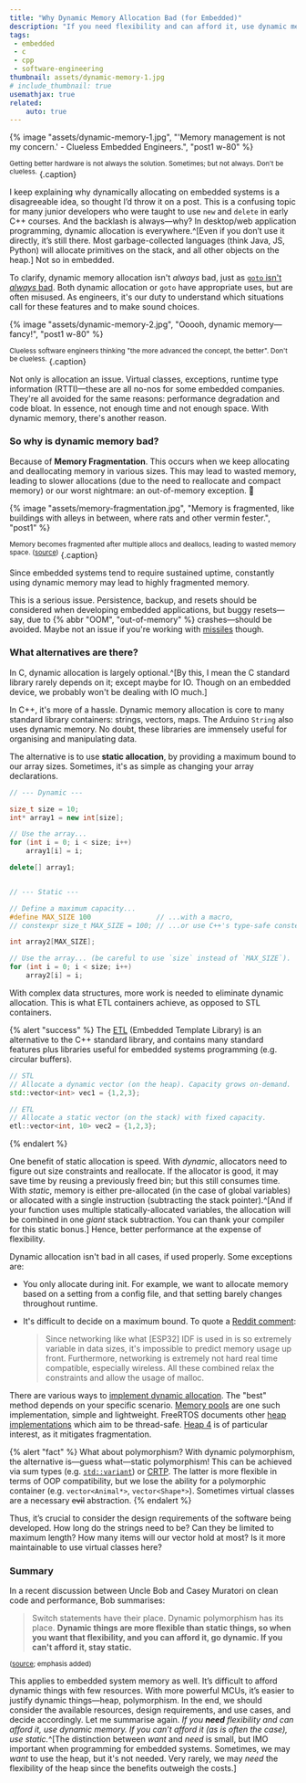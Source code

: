 ```yaml
---
title: "Why Dynamic Memory Allocation Bad (for Embedded)"
description: "If you need flexibility and can afford it, use dynamic memory. If you can’t afford it, use static."
tags:
 - embedded
 - c
 - cpp
 - software-engineering
thumbnail: assets/dynamic-memory-1.jpg
# include_thumbnail: true
usemathjax: true
related:
    auto: true
---
```


{% image "assets/dynamic-memory-1.jpg", "'Memory management is not my concern.' - Clueless Embedded Engineers.", "post1 w-80" %}

<sup>Getting better hardware is not always the solution. Sometimes; but not always. Don't be clueless.</sup>
{.caption}


I keep explaining why dynamically allocating on embedded systems is a disagreeable idea, so thought I’d throw it on a post. This is a confusing topic for many junior developers who were taught to use `new` and `delete` in early C++ courses. And the backlash is always—why? In desktop/web application programming, dynamic allocation is everywhere.^[Even if you don’t use it directly, it’s still there. Most garbage-collected languages (think Java, JS, Python) will allocate primitives on the stack, and all other objects on the heap.] Not so in embedded.

To clarify, dynamic memory allocation isn't *always* bad, just as [`goto` isn't *always* bad](https://stackoverflow.com/a/3517765/10239789). Both dynamic allocation or `goto` have appropriate uses, but are often misused. As engineers, it's our duty to understand which situations call for these features and to make sound choices.

{% image "assets/dynamic-memory-2.jpg", "Ooooh, dynamic memory—fancy!", "post1 w-80" %}

<sup>Clueless software engineers thinking "the more advanced the concept, the better". Don't be clueless.</sup>
{.caption}

Not only is allocation an issue. Virtual classes, exceptions, runtime type information (RTTI)—these are all no-nos for some embedded companies. They're all avoided for the same reasons: performance degradation and code bloat. In essence, not enough time and not enough space. With dynamic memory, there's another reason.

### So why is dynamic memory bad?

Because of **Memory Fragmentation**. This occurs when we keep allocating and deallocating memory in various sizes. This may lead to wasted memory, leading to slower allocations (due to the need to reallocate and compact memory) or our worst nightmare: an out-of-memory exception. 🤯

{% image "assets/memory-fragmentation.jpg", "Memory is fragmented, like buildings with alleys in between, where rats and other vermin fester.", "post1" %}

<sup>Memory becomes fragmented after multiple allocs and deallocs, leading to wasted memory space. ([source](https://er.yuvayana.org/memory-fragmentation-in-operating-system/))</sup>
{.caption}

Since embedded systems tend to require sustained uptime, constantly using dynamic memory may lead to highly fragmented memory.

This is a serious issue. Persistence, backup, and resets should be considered when developing embedded applications, but buggy resets—say, due to {% abbr "OOM", "out-of-memory" %} crashes—should be avoided. Maybe not an issue if you're working with [missiles](https://devblogs.microsoft.com/oldnewthing/20180228-00/?p=98125) though.

### What alternatives are there?

In C, dynamic allocation is largely optional.^[By this, I mean the C standard library rarely depends on it; except maybe for IO. Though on an embedded device, we probably won't be dealing with IO much.]

In C++, it's more of a hassle. Dynamic memory allocation is core to many standard library containers: strings, vectors, maps. The Arduino `String` also uses dynamic memory. No doubt, these libraries are immensely useful for organising and manipulating data.

The alternative is to use **static allocation**, by providing a maximum bound to our array sizes. Sometimes, it's as simple as changing your array declarations.

```cpp
// --- Dynamic ---

size_t size = 10;
int* array1 = new int[size];

// Use the array...
for (int i = 0; i < size; i++)
    array1[i] = i;

delete[] array1;


// --- Static ---

// Define a maximum capacity...
#define MAX_SIZE 100                // ...with a macro,
// constexpr size_t MAX_SIZE = 100; // ...or use C++'s type-safe constexpr.

int array2[MAX_SIZE];

// Use the array... (be careful to use `size` instead of `MAX_SIZE`).
for (int i = 0; i < size; i++)
    array2[i] = i;
```

With complex data structures, more work is needed to eliminate dynamic allocation. This is what ETL containers achieve, as opposed to STL containers.

{% alert "success" %}
The [ETL](https://github.com/ETLCPP/etl) (Embedded Template Library) is an alternative to the C++ standard library, and contains many standard features plus libraries useful for embedded systems programming (e.g. circular buffers).

```cpp
// STL
// Allocate a dynamic vector (on the heap). Capacity grows on-demand.
std::vector<int> vec1 = {1,2,3};

// ETL
// Allocate a static vector (on the stack) with fixed capacity.
etl::vector<int, 10> vec2 = {1,2,3};
```
{% endalert %}

One benefit of static allocation is speed. With *dynamic*, allocators need to figure out size constraints and reallocate. If the allocator is good, it may save time by reusing a previously freed bin; but this still consumes time. With *static*, memory is either pre-allocated (in the case of global variables) or allocated with a single instruction (subtracting the stack pointer).^[And if your function uses multiple statically-allocated variables, the allocation will be combined in one *giant* stack subtraction. You can thank your compiler for this static bonus.] Hence, better performance at the expense of flexibility.

Dynamic allocation isn't bad in all cases, if used properly. Some exceptions are:

- You only allocate during init. For example, we want to allocate memory based on a setting from a config file, and that setting barely changes throughout runtime.
- It's difficult to decide on a maximum bound. To quote a [Reddit comment](https://www.reddit.com/r/embedded/comments/8rc2vz/comment/e0qmr9s):
    
    > Since networking like what [ESP32] IDF is used in is so extremely variable in data sizes, it's impossible to predict memory usage up front. Furthermore, networking is extremely not hard real time compatible, especially wireless. All these combined relax the constraints and allow the usage of malloc.

There are various ways to [implement dynamic allocation](https://en.wikipedia.org/wiki/Memory_management). The "best" method depends on your specific scenario. [Memory pools](https://en.wikipedia.org/wiki/Memory_pool) are one such implementation, simple and lightweight. FreeRTOS documents other [heap implementations](https://www.freertos.org/a00111.html) which aim to be thread-safe. [Heap 4](https://www.freertos.org/a00111.html#heap_4) is of particular interest, as it mitigates fragmentation.

{% alert "fact" %}
What about polymorphism? With dynamic polymorphism, the alternative is—guess what—static polymorphism! This can be achieved via sum types (e.g. [`std::variant`](https://en.cppreference.com/w/cpp/utility/variant)) or [CRTP](https://en.wikipedia.org/wiki/Curiously_recurring_template_pattern#Static_polymorphism). The latter is more flexible in terms of OOP compatibility, but we lose the ability for a polymorphic container (e.g. `vector<Animal*>`, `vector<Shape*>`). Sometimes virtual classes are a necessary ~~evil~~ abstraction.
{% endalert %}

Thus, it’s crucial to consider the design requirements of the software being developed. How long do the strings need to be? Can they be limited to maximum length? How many items will our vector hold at most? Is it more maintainable to use virtual classes here?

### Summary

In a recent discussion between Uncle Bob and Casey Muratori on clean code and performance, Bob summarises:

> Switch statements have their place. Dynamic polymorphism has its place. **Dynamic things are more flexible than static things, so when you want that flexibility, and you can afford it, go dynamic. If you can't afford it, stay static.**

<sup>([source](https://github.com/unclebob/cmuratori-discussion/blob/main/programmer-cycles-vs-machine-cycles.md); emphasis added)</sup>

This applies to embedded system memory as well. It’s difficult to afford dynamic things with few resources. With more powerful MCUs, it’s easier to justify dynamic things—heap, polymorphism. In the end, we should consider the available resources, design requirements, and use cases, and decide accordingly. Let me summarise again. *If you **need** flexibility and can afford it, use dynamic memory. If you can’t afford it (as is often the case), use static.*^[The distinction between *want* and *need* is small, but IMO important when programming for embedded systems. Sometimes, we may *want* to use the heap, but it's not needed. Very rarely, we may *need* the flexibility of the heap since the benefits outweigh the costs.]
